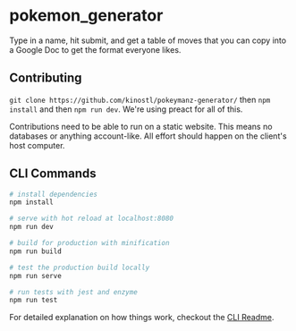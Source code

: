 # pokemon_generator

Type in a name, hit submit, and get a table of moves that you can copy into a Google Doc to get the format everyone likes.

## Contributing

`git clone https://github.com/kinostl/pokeymanz-generator/` then `npm install` and then `npm run dev`. We're using preact for all of this.

Contributions need to be able to run on a static website. This means no databases or anything account-like. All effort should happen on the client's host computer.

## CLI Commands

``` bash
# install dependencies
npm install

# serve with hot reload at localhost:8080
npm run dev

# build for production with minification
npm run build

# test the production build locally
npm run serve

# run tests with jest and enzyme
npm run test
```

For detailed explanation on how things work, checkout the [CLI Readme](https://github.com/developit/preact-cli/blob/master/README.md).

